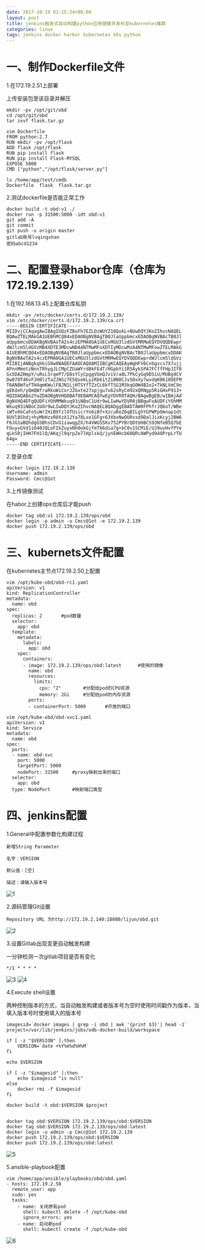 ```yaml
---
date: 2017-10-19 01:15:24+08:00
layout: post
title: jenkins触发式自动构建python应用镜像并发布至kubernetes集群
categories: linux
tags: jenkins docker harbor kubernetes k8s python
---
```



# 一、制作Dockerfile文件 #

1.在172.19.2.51上部署

上传安装包至该目录并解压

	mkdir -pv /opt/git/obd
	cd /opt/git/obd
	tar zxvf flask.tar.gz

	vim Dockerfile
	FROM python:2.7
	RUN mkdir -pv /opt/flask
	ADD flask /opt/flask
	RUN pip install flask
	RUN pip install Flask-MYSQL
	EXPOSE 5000
	CMD ["python","/opt/flask/server.py"]

	ls /home/app/test/cmdb
	Dockerfile  flask  flask.tar.gz

2.测试dockerfile是否能正常工作

	docker build -t obd:v1 ./
	docker run -p 31500:5000 -idt obd:v1
	git add -A
	git commit
	git push -u origin master
	gitlab账号lvqingshan
	密码abcd1234


# 二、配置登录habor仓库（仓库为172.19.2.139） #

1.在192.168.13.45上配置仓库私钥

	mkdir -pv /etc/docker/certs.d/172.19.2.139/
	vim /etc/docker/certs.d/172.19.2.139/ca.crt
	-----BEGIN CERTIFICATE-----
	MIIDvjCCAqagAwIBAgIUQzFZBuFh7EZLOzWUYZ10QokL+BUwDQYJKoZIhvcNAQEL
	BQAwZTELMAkGA1UEBhMCQ04xEDAOBgNVBAgTB0JlaUppbmcxEDAOBgNVBAcTB0Jl
	aUppbmcxDDAKBgNVBAoTA2s4czEPMA0GA1UECxMGU3lzdGVtMRMwEQYDVQQDEwpr
	dWJlcm5ldGVzMB4XDTE3MDcwNDA4NTMwMFoXDTIyMDcwMzA4NTMwMFowZTELMAkG
	A1UEBhMCQ04xEDAOBgNVBAgTB0JlaUppbmcxEDAOBgNVBAcTB0JlaUppbmcxDDAK
	BgNVBAoTA2s4czEPMA0GA1UECxMGU3lzdGVtMRMwEQYDVQQDEwprdWJlcm5ldGVz
	MIIBIjANBgkqhkiG9w0BAQEFAAOCAQ8AMIIBCgKCAQEAyWgHFV6Cnbgxcs7X7ujj
	APnnMmotzNnnTRhygJLCMpCZUaWYrdBkFE4T/HGpbYi1R5AykSPA7FCffFHpJIf8
	Gs5DAZHmpY/uRsLSrqeP7/D8sYlyCpggVUeQJviV/a8L7PkCyGq9DSiU/MUBg4CV
	Dw07OT46vFJH0lzTaZJNSz7E5QsekLyzRb61tZiBN0CJvSOxXy7wvdqK0610OEFM
	T6AN8WfafTH4qmKWulFBJN1LjHTSYfTZzCL6kfTSG1M3kqG0W4B2o2+TkNLVmC9n
	gEKdeh/yQmQWfraRkuWiCorJZGxte27xpjgu7u62sRyCm92xQRNgp5RiGHxP913+
	HQIDAQABo2YwZDAOBgNVHQ8BAf8EBAMCAQYwEgYDVR0TAQH/BAgwBgEB/wIBAjAd
	BgNVHQ4EFgQUDFiYOhMMWkuq93iNBoC1Udr9wLIwHwYDVR0jBBgwFoAUDFiYOhMM
	Wkuq93iNBoC1Udr9wLIwDQYJKoZIhvcNAQELBQADggEBADTAW0FPhfrJQ6oT/WBe
	iWTv6kCaFoSuWrIHiB9fzlOTUsicrYn6iBf+XzcuReZ6qBILghYGPWPpOmnap1dt
	8UVl0Shdj+hyMbHzxR0XzX12Ya78Lxe1GFg+63XbxNwOURssd9DalJixKcyj2BW6
	F6JG1aBQhdgGSBhsCDvG1zawqgZX/h4VWG55Kv752PYBrQOtUH8CS93NfeB5Q7bE
	FOuyvGVd1iO40JQLoFIkZuyxNh0okGjfmT66dia7g+bC0v1SCMiE/UJ9uvHvfPYe
	qLkSRjIHH7FH1lQ/AKqjl9qrpZe7lHplskQ/jynEWHcb60QRcAWPyd94OPrpLrTU
	64g=
	-----END CERTIFICATE-----

2.登录仓库

	docker login 172.19.2.139
	Username: admin
	Password: Cmcc@1ot

3.上传镜像测试

在habor上创建ops仓库后才能push

	docker tag obd:v1 172.19.2.139/ops/obd
	docker login -p admin -u Cmcc@1ot -e 172.19.2.139
	docker push 172.19.2.139/ops/obd

	
# 三、kubernets文件配置 #

在kubernetes主节点172.19.2.50上配置

	vim /opt/kube-obd/obd-rc1.yaml
	apiVersion: v1
	kind: ReplicationController
	metadata:
	  name: obd
	spec:
	  replicas: 2		#pod数量
	  selector:
		app: obd
	  template:
		metadata:
		  labels:
			app: obd
		spec:
		  containers:
		  - image: 172.19.2.139/ops/obd:latest		#使用的镜像
			name: obd
			resources:
			  limits:
				cpu: "2"		#分配给pod的CPU资源
				memory: 2Gi		#分配给pod的内存资源
			ports:
			- containerPort: 5000		#开放的端口

	vim /opt/kube-obd/obd-svc1.yaml
	apiVersion: v1
	kind: Service
	metadata:
	  name: obd
	spec:
	  ports:
	  - name: obd-svc
		port: 5000
		targetPort: 5000
		nodePort: 31500		#proxy映射出来的端口
	  selector:
		app: obd
	  type: NodePort		#映射端口类型


# 四、jenkins配置 #

1.General中配置参数化构建过程

	新增String Parameter

	名字：VERSION

	默认值：[空]

	描述：请输入版本号

![1](https://xsllqs.github.io/assets/2017-10-18-kubernetes-python1.png)


2.源码管理Git设置

	Repository URL 为http://172.19.2.140:18080/lijun/obd.git

![2](https://xsllqs.github.io/assets/2017-10-18-kubernetes-python2.png)

3.设置Gitlab出现变更自动触发构建

一分钟检测一次gitlab项目是否有变化

	*/1 * * * *

![3](https://xsllqs.github.io/assets/2017-10-18-kubernetes-python3.png)
![4](https://xsllqs.github.io/assets/2017-10-18-kubernetes-python4.png)

4.Execute shell设置

两种控制版本的方式，当自动触发构建或者版本号为空时使用时间戳作为版本，当填入版本号时使用填入的版本号

	imagesid=`docker images | grep -i obd | awk '{print $3}'| head -1`
	project=/var/lib/jenkins/jobs/odb-docker-build/workspace

	if [ -z "$VERSION" ];then
		VERSION=`date +%Y%m%d%H%M`
	fi

	echo $VERSION

	if [ -z "$imagesid" ];then
		echo $imagesid "is null"
	else
		docker rmi -f $imagesid 
	fi

	docker build -t obd:$VERSION $project


	docker tag obd:$VERSION 172.19.2.139/ops/obd:$VERSION
	docker tag obd:$VERSION 172.19.2.139/ops/obd:latest
	docker login -u admin -p Cmcc@1ot 172.19.2.139
	docker push 172.19.2.139/ops/obd:$VERSION
	docker push 172.19.2.139/ops/obd:latest


![5](https://xsllqs.github.io/assets/2017-10-18-kubernetes-python5.png)

5.ansible-playbook配置

	vim /home/app/ansible/playbooks/obd/obd.yaml
	- hosts: 172.19.2.50
	  remote_user: app
	  sudo: yes
	  tasks:
		- name: 关闭原有pod
		  shell: kubectl delete -f /opt/kube-obd
		  ignore_errors: yes
		- name: 启动新pod
		  shell: kubectl create -f /opt/kube-obd

![6](https://xsllqs.github.io/assets/2017-10-18-kubernetes-python6.png)